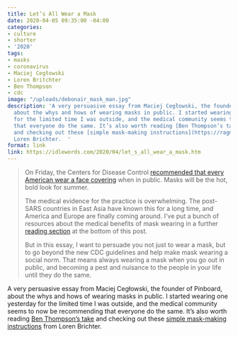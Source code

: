 ```yaml
---
title: Let’s All Wear a Mask
date: 2020-04-05 09:35:00 -04:00
categories:
- culture
- shorter
- '2020'
tags:
- masks
- coronavirus
- Maciej Cegłowski
- Loren Britchter
- Ben Thompson
- cdc
image: "/uploads/debonair_mask_man.jpg"
description: 'A very persuasive essay from Maciej Cegłowski, the founder of Pinboard,
  about the whys and hows of wearing masks in public. I started wearing one yesterday
  for the limited time I was outside, and the medical community seems to now be recommending
  that everyone do the same. It’s also worth reading [Ben Thompson’s take](https://stratechery.com/2020/unmasking-twitter/)
  and checking out these [simple mask-making instructions](https://ragmask.com) from
  Loren Brichter.  '
format: link
link: https://idlewords.com/2020/04/let_s_all_wear_a_mask.htm
---
```


> On Friday, the Centers for Disease Control [recommended that every American wear a face covering](https://www.cdc.gov/coronavirus/2019-ncov/prevent-getting-sick/cloth-face-cover.html) when in public. Masks will be the hot, bold look for summer.
> 
> The medical evidence for the practice is overwhelming. The post-SARS countries in East Asia have known this for a long time, and America and Europe are finally coming around. I've put a bunch of resources about the medical benefits of mask wearing in a further [reading section](https://idlewords.com/2020/04/let_s_all_wear_a_mask.htm#medical_reading) at the bottom of this post.
> 
> But in this essay, I want to persuade you not just to wear a mask, but to go beyond the new CDC guidelines and help make mask wearing a social norm. That means always wearing a mask when you go out in public, and becoming a pest and nuisance to the people in your life until they do the same.

A very persuasive essay from Maciej Cegłowski, the founder of Pinboard, about the whys and hows of wearing masks in public. I started wearing one yesterday for the limited time I was outside, and the medical community seems to now be recommending that everyone do the same. It’s also worth reading [Ben Thompson’s take](https://stratechery.com/2020/unmasking-twitter/) and checking out these [simple mask-making instructions](https://ragmask.com) from Loren Brichter.  
